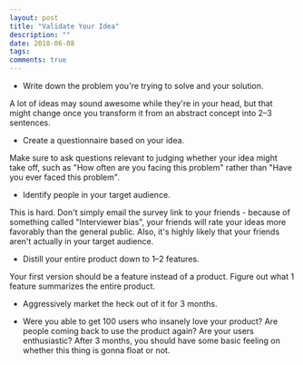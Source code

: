 ```yaml
---
layout: post
title: "Validate Your Idea"
description: ""
date: 2018-06-08
tags: 
comments: true
---
```


* Write down the problem you're trying to solve and your solution. 

A lot of ideas may sound awesome while they're in your head, but that might change once you transform it from an abstract concept into 2–3 sentences.

* Create a questionnaire based on your idea. 

Make sure to ask questions relevant to judging whether your idea might take off, such as "How often are you facing this problem" rather than "Have you ever faced this problem". 

* Identify people in your target audience. 

This is hard. Don't simply email the survey link to your friends - because of something called "Interviewer bias", your friends will rate your ideas more favorably than the general public. Also, it's highly likely that your friends aren't actually in your target audience.

* Distill your entire product down to 1–2 features. 

Your first version should be a feature instead of a product. Figure out what 1 feature summarizes the entire product.

* Aggressively market the heck out of it for 3 months.

* Were you able to get 100 users who insanely love your product? Are people coming back to use the product again? Are your users enthusiastic? After 3 months, you should have some basic feeling on whether this thing is gonna float or not.
